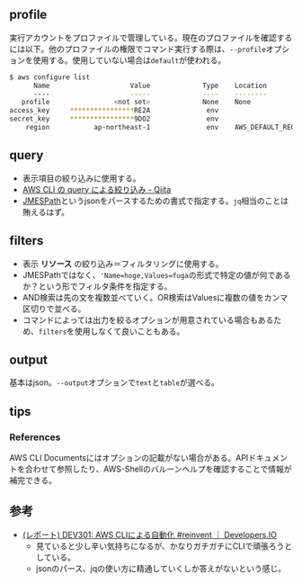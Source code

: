 profile
----

実行アカウントをプロファイルで管理している。現在のプロファイルを確認するには以下。他のプロファイルの権限でコマンド実行する際は、`--profile`オプションを使用する。使用していない場合は`default`が使われる。

```bash
$ aws configure list
      Name                    Value             Type    Location
      ----                    -----             ----    --------
   profile                <not set>             None    None
access_key     ****************RE2A              env
secret_key     ****************9DO2              env
    region           ap-northeast-1              env    AWS_DEFAULT_REGION
```

query
----

* 表示項目の絞り込みに使用する。
* [AWS CLI の query による絞り込み - Qiita](http://qiita.com/draco/items/fa09ae0c2f51de9de449)
* [JMESPath](http://jmespath.org/)というjsonをパースするための書式で指定する。`jq`相当のことは賄えるはず。

filters
----

* 表示 **リソース** の絞り込み＝フィルタリングに使用する。
* JMESPathではなく、`'Name=hoge,Values=fuga`の形式で特定の値が何であるか？という形でフィルタ条件を指定する。
* AND検索は先の文を複数並べていく。OR検索はValuesに複数の値をカンマ区切りで並べる。
* コマンドによっては出力を絞るオプションが用意されている場合もあるため、`filters`を使用しなくて良いこともある。

output
----

基本はjson。`--output`オプションで`text`と`table`が選べる。

tips
----

### References

AWS CLI Documentsにはオプションの記載がない場合がある。APIドキュメントを合わせて参照したり、AWS-Shellのバルーンヘルプを確認することで情報が補完できる。

参考
----

* [(レポート) DEV301: AWS CLIによる自動化 #reinvent ｜ Developers.IO](http://dev.classmethod.jp/cloud/aws/reinvent2015_dev301-automating-aws-with-the-aws-cli/)
  * 見ていると少し辛い気持ちになるが、かなりガチガチにCLIで頑張ろうとしている。
  * jsonのパース、jqの使い方に精通していくしか答えがないという感じ。
